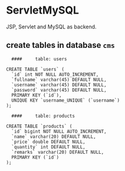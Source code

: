 # ServletMySQL
JSP, Servlet and MySQL as  backend. 

## create tables in database `cms`
      ####     table: users
```
CREATE TABLE `users` (
  `id` int NOT NULL AUTO_INCREMENT,
  `fullname` varchar(45) DEFAULT NULL,
  `username` varchar(45) DEFAULT NULL,
  `password` varchar(45) DEFAULT NULL,
  PRIMARY KEY (`id`),
  UNIQUE KEY `username_UNIQUE` (`username`)
);
```
      ####     table: products
```
CREATE TABLE `products` (
  `id` bigint NOT NULL AUTO_INCREMENT,
  `name` varchar(20) DEFAULT NULL,
  `price` double DEFAULT NULL,
  `quantity` int DEFAULT NULL,
  `remarks` varchar(20) DEFAULT NULL,
  PRIMARY KEY (`id`)
);
```
